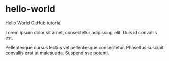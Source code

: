 # hello-world
Hello World GitHub tutorial

Lorem ipsum dolor sit amet, consectetur adipiscing elit. Duis id convallis est.

Pellentesque cursus lectus vel pellentesque consectetur. Phasellus suscipit convallis erat ut malesuada. Suspendisse potenti. 
